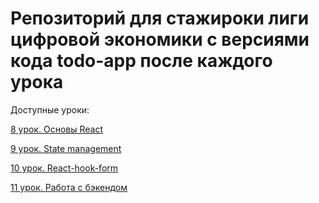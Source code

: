 # Репозиторий для стажироки лиги цифровой экономики с версиями кода todo-app после каждого урока
Доступные уроки:

[8 урок. Основы React](https://github.com/Renzi0n/code-from-lessons/tree/main/part-1(react-base))

[9 урок. State management](https://github.com/Renzi0n/code-from-lessons/tree/main/part-2(state-management))

[10 урок. React-hook-form](https://github.com/Renzi0n/code-from-lessons/tree/main/part-3(memo%2C%20rhf))

[11 урок. Работа с бэкендом](https://github.com/Renzi0n/code-from-lessons/tree/main/part-4(backend))
